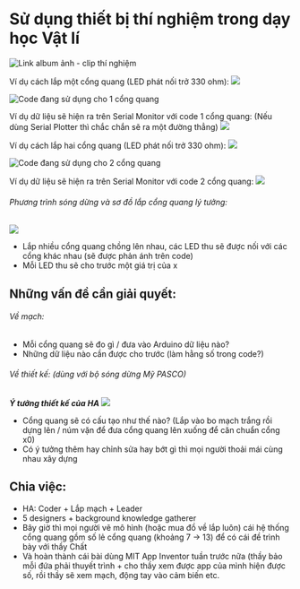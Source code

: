# Sử dụng thiết bị thí nghiệm trong dạy học Vật lí

![Link album ảnh - clip thí nghiệm](https://www.facebook.com/media/set/?vanity=ahtelel7&set=a.1510228082482550)

Ví dụ cách lắp một cổng quang (LED phát nối trở 330 ohm):
![](https://media.discordapp.net/attachments/467378202575241244/769147726712930334/image0.jpg)

![Code đang sử dụng cho 1 cổng quang](https://github.com/ahtelel/thesis/blob/main/1Photogate.ino)

Ví dụ dữ liệu sẽ hiện ra trên Serial Monitor với code 1 cổng quang: (Nếu dùng Serial Plotter thì chắc chắn sẽ ra một đường thẳng)
![](https://cdn.discordapp.com/attachments/467378202575241244/769141206793584690/unknown.png)

Ví dụ cách lắp hai cổng quang (LED phát nối trở 330 ohm):
![](https://cdn.discordapp.com/attachments/467378202575241244/770133032039612426/image0.jpg)

![Code đang sử dụng cho 2 cổng quang](https://github.com/ahtelel/thesis/blob/main/2Photogate.ino)

Ví dụ dữ liệu sẽ hiện ra trên Serial Monitor với code 2 cổng quang:
![](https://cdn.discordapp.com/attachments/467378202575241244/770137615260581898/unknown.png)

###### Phương trình sóng dừng và sơ đồ lắp cổng quang lý tưởng:
![](https://media.discordapp.net/attachments/467378202575241244/769147105557741578/image0.jpg)
- Lắp nhiều cổng quang chồng lên nhau, các LED thu sẽ được nối với các cổng khác nhau (sẽ được phản ánh trên code)
- Mỗi LED thu sẽ cho trước một giá trị của x 

## Những vấn đề cần giải quyết:
###### Về mạch:
- Mỗi cổng quang sẽ đo gì / đưa vào Arduino dữ liệu nào?
- Những dữ liệu nào cần được cho trước (làm hằng số trong code?)
###### Về thiết kế: (dùng với bộ sóng dừng Mỹ PASCO)
***Ý tưởng thiết kế của HA***
![](https://cdn.discordapp.com/attachments/467378202575241244/769154062347272242/image0.jpg)
- Cổng quang sẽ có cấu tạo như thế nào? (Lắp vào bo mạch trắng rồi dựng lên / núm vặn để đưa cổng quang lên xuống để căn chuẩn cổng x0)
- Có ý tưởng thêm hay chỉnh sửa hay bớt gì thì mọi người thoải mái cùng nhau xây dựng
## Chia việc:
- HA: Coder + Lắp mạch + Leader
- 5 designers + background knowledge gatherer
- Bây giờ thì mọi người vẽ mô hình (hoặc mua đồ về lắp luôn) cái hệ thống cổng quang gồm số lẻ cổng quang (khoảng 7 -> 13) để có cái đề trình bày với thầy Chất
- Và hoàn thành cái bài dùng MIT App Inventor tuần trước nữa (thầy bảo mỗi đứa phải thuyết trình + cho thầy xem được app của mình hiện được số, rồi thầy sẽ xem mạch, động tay vào cảm biến etc.
